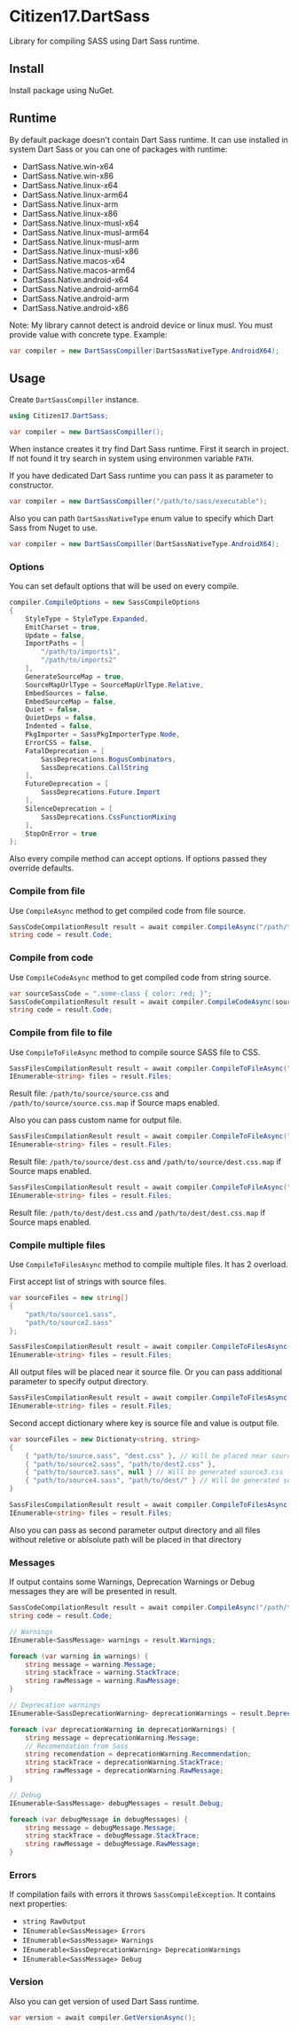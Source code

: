 # Citizen17.DartSass
Library for compiling SASS using Dart Sass runtime.

## Install

Install package using NuGet.

## Runtime

By default package doesn't contain Dart Sass runtime. It can use installed in system Dart Sass or you can one of packages with runtime:
 * DartSass.Native.win-x64
 * DartSass.Native.win-x86
 * DartSass.Native.linux-x64
 * DartSass.Native.linux-arm64
 * DartSass.Native.linux-arm
 * DartSass.Native.linux-x86
 * DartSass.Native.linux-musl-x64
 * DartSass.Native.linux-musl-arm64
 * DartSass.Native.linux-musl-arm
 * DartSass.Native.linux-musl-x86
 * DartSass.Native.macos-x64
 * DartSass.Native.macos-arm64
 * DartSass.Native.android-x64
 * DartSass.Native.android-arm64
 * DartSass.Native.android-arm
 * DartSass.Native.android-x86

Note: My library cannot detect is android device or linux musl. You must provide value with concrete type.
Example:
```csharp
var compiler = new DartSassCompiller(DartSassNativeType.AndroidX64);
```

## Usage

Create `DartSassCompiller` instance.

```csharp
using Citizen17.DartSass;

var compiler = new DartSassCompiller();
```

When instance creates it try find Dart Sass runtime. First it search in project. If not found it try search in system using environmen variable `PATH`.

If you have dedicated Dart Sass runtime you can pass it as parameter to constructor.

```csharp
var compiler = new DartSassCompiller("/path/to/sass/executable");
```

Also you can path `DartSassNativeType` enum value to specify which Dart Sass from Nuget to use.

```csharp
var compiler = new DartSassCompiller(DartSassNativeType.AndroidX64);
```

### Options
You can set default options that will be used on every compile.
```csharp
compiler.CompileOptions = new SassCompileOptions
{
    StyleType = StyleType.Expanded,
    EmitCharset = true,
    Update = false,
    ImportPaths = [
        "/path/to/imports1",
        "/path/to/imports2"
    ],
    GenerateSourceMap = true,
    SourceMapUrlType = SourceMapUrlType.Relative,
    EmbedSources = false,
    EmbedSourceMap = false,
    Quiet = false,
    QuietDeps = false,
    Indented = false,
    PkgImporter = SassPkgImporterType.Node,
    ErrorCSS = false,
    FatalDeprecation = [
        SassDeprecations.BogusCombinators,
        SassDeprecations.CallString
    ],
    FutureDeprecation = [
        SassDeprecations.Future.Import
    ],
    SilenceDeprecation = [
        SassDeprecations.CssFunctionMixing
    ],
    StopOnError = true
};
```

Also every compile method can accept options. If options passed they override defaults.

### Compile from file

Use `CompileAsync` method to get compiled code from file source.
```csharp
SassCodeCompilationResult result = await compiler.CompileAsync("/path/to/source.scss");
string code = result.Code;
```

### Compile from code

Use `CompileCodeAsync` method to get compiled code from string source.

```csharp
var sourceSassCode = ".some-class { color: red; }";
SassCodeCompilationResult result = await compiler.CompileCodeAsync(sourceSassCode);
string code = result.Code;
```

### Compile from file to file

Use `CompileToFileAsync` method to compile source SASS file to CSS.

```csharp
SassFilesCompilationResult result = await compiler.CompileToFileAsync("/path/to/source/source.scss");
IEnumerable<string> files = result.Files;

```
Result file: `/path/to/source/source.css` and `/path/to/source/source.css.map` if Source maps enabled.

Also you can pass custom name for output file.

```csharp
SassFilesCompilationResult result = await compiler.CompileToFileAsync("/path/to/source/source.scss", "dest.css");
IEnumerable<string> files = result.Files;
```

Result file: `/path/to/source/dest.css` and `/path/to/source/dest.css.map` if Source maps enabled.


```csharp
SassFilesCompilationResult result = await compiler.CompileToFileAsync("/path/to/source/source.scss", "/path/to/dest/dest.css");
IEnumerable<string> files = result.Files;
```

Result file: `/path/to/dest/dest.css` and `/path/to/dest/dest.css.map` if Source maps enabled.

### Compile multiple files

Use `CompileToFilesAsync` method to compile multiple files.
It has 2 overload.

First accept list of strings with source files.

```csharp
var sourceFiles = new string[]
{
    "path/to/source1.sass",
    "path/to/source2.sass"
};

SassFilesCompilationResult result = await compiler.CompileToFilesAsync(sourceFiles);
IEnumerable<string> files = result.Files;
```

All output files will be placed near it source file. Or you can pass additional parameter to specify output directory.

```csharp
SassFilesCompilationResult result = await compiler.CompileToFilesAsync(sourceFiles, "/path/to/dest");
IEnumerable<string> files = result.Files;
```

Second accept dictionary where key is source file and value is output file.

```csharp
var sourceFiles = new Dictionaty<string, string>
{
    { "path/to/source.sass", "dest.css" }, // Will be placed near source file
    { "path/to/source2.sass", "path/to/dest2.css" },
    { "path/to/source3.sass", null } // Will be generated source3.css file and placed near source file
    { "path/to/source4.sass", "path/to/dest/" } // Will be generated source4.css file and placed in path/to/dest/
}

SassFilesCompilationResult result = await compiler.CompileToFilesAsync(sourceFiles);
IEnumerable<string> files = result.Files;
```

Also you can pass as second parameter output directory and all files without reletive or ablsolute path will be placed in that directory

### Messages

If output contains some Warnings, Deprecation Warnings or Debug messages they are will be presented in result.

```csharp
SassCodeCompilationResult result = await compiler.CompileAsync("/path/to/source.scss");
string code = result.Code;

// Warnings
IEnumerable<SassMessage> warnings = result.Warnings;

foreach (var warning in warnings) {
    string message = warning.Message;
    string stackTrace = warning.StackTrace;
    string rawMessage = warning.RawMessage;
}

// Deprecation warnings
IEnumerable<SassDeprecationWarning> deprecationWarnings = result.DeprecationWarnings;

foreach (var deprecationWarning in deprecationWarnings) {
    string message = deprecationWarning.Message;
    // Recomendation from Sass
    string recomendation = deprecationWarning.Recommendation;
    string stackTrace = deprecationWarning.StackTrace;
    string rawMessage = deprecationWarning.RawMessage;
}

// Debug
IEnumerable<SassMessage> debugMessages = result.Debug;

foreach (var debugMessage in debugMessages) {
    string message = debugMessage.Message;
    string stackTrace = debugMessage.StackTrace;
    string rawMessage = debugMessage.RawMessage;
}
```

### Errors

If compilation fails with errors it throws `SassCompileException`. It contains next properties:
 * `string RawOutput`
 * `IEnumerable<SassMessage> Errors`
 * `IEnumerable<SassMessage> Warnings`
 * `IEnumerable<SassDeprecationWarning> DeprecationWarnings`
 * `IEnumerable<SassMessage> Debug`

### Version

Also you can get version of used Dart Sass runtime.

```csharp
var version = await compiler.GetVersionAsync();
```
